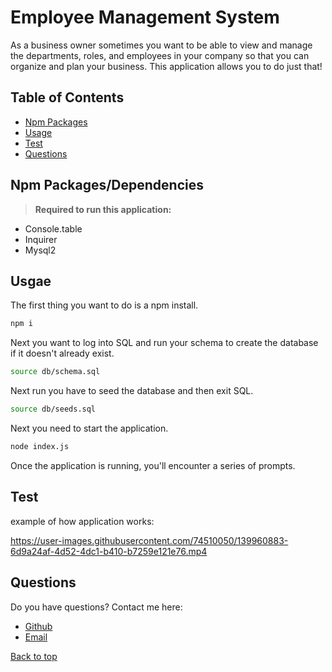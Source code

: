 # Employee Management System 
As a business owner sometimes you want to be able to view and manage the departments, roles, and employees in your company
so that you can organize and plan your business. This application allows you to do just that!


## Table of Contents
* [Npm Packages](#Npm-Packages)
* [Usage](#Usage)
* [Test](#Test)
* [Questions](#Questions)

## Npm Packages/Dependencies 
><b>Required to run this application:</b>
* Console.table
* Inquirer
* Mysql2
 

## Usgae
The first thing you want to do is a npm install. 
```bash
npm i
```
Next you want to log into SQL and run your schema to create the database if it doesn't already exist.
```bash
source db/schema.sql
```
Next run you have to seed the database and then exit SQL.
```bash
source db/seeds.sql  
```
Next you need to start the application.
```bash
node index.js 
```
Once the application is running, you'll encounter a series of prompts.


## Test

example of how application works:</b>


https://user-images.githubusercontent.com/74510050/139960883-6d9a24af-4d52-4dc1-b410-b7259e121e76.mp4


 

## Questions
Do you have questions? Contact me here:
* [Github](https://github.com/jameleggleston)
* [Email](jamel.eggleston@gmail.com)



[Back to top](#Employee-Management-System )
